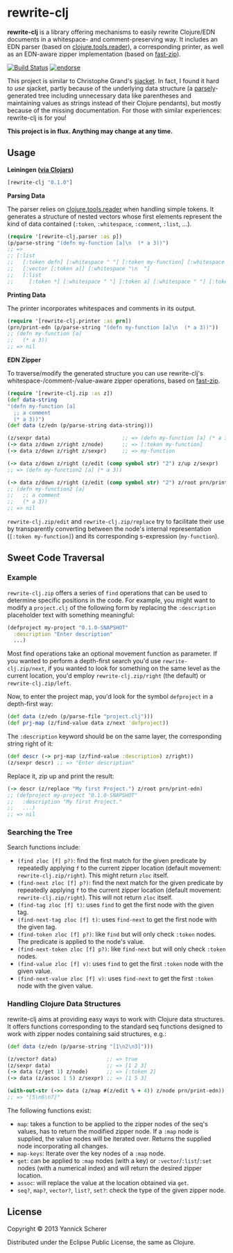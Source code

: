 # rewrite-clj

__rewrite-clj__ is a library offering mechanisms to easily rewrite Clojure/EDN documents in a whitespace- and comment-preserving
way. It includes an EDN parser (based on [clojure.tools.reader](https://github.com/clojure/tools.reader)), a corresponding
printer, as well as an EDN-aware zipper implementation (based on [fast-zip](https://github.com/akhudek/fast-zip)).

[![Build Status](https://travis-ci.org/xsc/rewrite-clj.png?branch=master)](https://travis-ci.org/xsc/rewrite-clj)
[![endorse](https://api.coderwall.com/xsc/endorsecount.png)](https://coderwall.com/xsc)

This project is similar to Christophe Grand's [sjacket](https://github.com/cgrand/sjacket). In fact, I found it hard to _use_
sjacket, partly because of the underlying data structure (a [parsely](https://github.com/cgrand/parsley)-generated tree including
unnecessary data like parentheses and maintaining values as strings instead of their Clojure pendants), but mostly because of the
missing documentation. For those with similar experiences: rewrite-clj is for you!

__This project is in flux. Anything may change at any time.__

## Usage

__Leiningen ([via Clojars](http://clojars.org/rewrite-clj))__

```clojure
[rewrite-clj "0.1.0"]
```

__Parsing Data__

The parser relies on [clojure.tools.reader](https://github.com/clojure/tools.reader) when handling simple
tokens. It generates a structure of nested vectors whose first elements represent the kind of data
contained (`:token`, `:whitespace`, `:comment`, `:list`, ...).

```clojure
(require '[rewrite-clj.parser :as p])
(p/parse-string "(defn my-function [a]\n  (* a 3))")
;; =>
;; [:list 
;;   [:token defn] [:whitespace " "] [:token my-function] [:whitespace " "] 
;;   [:vector [:token a]] [:whitespace "\n  "] 
;;   [:list 
;;     [:token *] [:whitespace " "] [:token a] [:whitespace " "] [:token 3]]]
```

__Printing Data__

The printer incorporates whitespaces and comments in its output.

```clojure
(require '[rewrite-clj.printer :as prn])
(prn/print-edn (p/parse-string "(defn my-function [a]\n  (* a 3))"))
;; (defn my-function [a]
;;   (* a 3))
;; => nil
```

__EDN Zipper__

To traverse/modify the generated structure you can use rewrite-clj's whitespace-/comment-/value-aware zipper
operations, based on [fast-zip](https://github.com/akhudek/fast-zip).

```clojure
(require '[rewrite-clj.zip :as z])
(def data-string 
"(defn my-function [a] 
  ;; a comment
  (* a 3))")
(def data (z/edn (p/parse-string data-string)))

(z/sexpr data)                       ;; => (defn my-function [a] (* a 3))
(-> data z/down z/right z/node)      ;; => [:token my-function]
(-> data z/down z/right z/sexpr)     ;; => my-function

(-> data z/down z/right (z/edit (comp symbol str) "2") z/up z/sexpr)
;; => (defn my-function2 [a] (* a 3))

(-> data z/down z/right (z/edit (comp symbol str) "2") z/root prn/print-edn)
;; (defn my-function2 [a]
;;   ;; a comment
;;   (* a 3))
;; => nil
```

`rewrite-clj.zip/edit` and `rewrite-clj.zip/replace` try to facilitate their use by transparently converting
between the node's internal representation (`[:token my-function]`) and its corresponding s-expression (`my-function`).

## Sweet Code Traversal

### Example

`rewrite-clj.zip` offers a series of `find` operations that can be used to determine specific positions in the code.
For example, you might want to modify a `project.clj` of the following form by replacing the `:description` placeholder
text with something meaningful:

```clojure
(defproject my-project "0.1.0-SNAPSHOT"
  :description "Enter description"
  ...)
```

Most find operations take an optional movement function as parameter. If you wanted to perform a depth-first search you'd
use `rewrite-clj.zip/next`, if you wanted to look for something on the same level as the current location, you'd employ 
`rewrite-clj.zip/right` (the default) or `rewrite-clj.zip/left`. 

Now, to enter the project map, you'd look for the symbol `defproject` in a depth-first way:

```clojure
(def data (z/edn (p/parse-file "project.clj")))
(def prj-map (z/find-value data z/next 'defproject))
```

The `:description` keyword should be on the same layer, the corresponding string right of it:

```clojure
(def descr (-> prj-map (z/find-value :description) z/right))
(z/sexpr descr) ;; => "Enter description"
```

Replace it, zip up and print the result:

```clojure
(-> descr (z/replace "My first Project.") z/root prn/print-edn)
;; (defproject my-project "0.1.0-SNAPSHOT"
;;   :description "My first Project."
;;   ...)
;; => nil
```

### Searching the Tree

Search functions include:

- `(find zloc [f] p?)`: find the first match for the given predicate by repeatedly applying `f` to the current zipper 
  location (default movement: `rewrite-clj.zip/right`). This might return `zloc` itself. 
- `(find-next zloc [f] p?)`: find the next match for the given predicate by repeatedly applying `f` to the current zipper
  location (default movement: `rewrite-clj.zip/right`). This will not return `zloc` itself.
- `(find-tag zloc [f] t)`: uses `find` to get the first node with the given tag.
- `(find-next-tag zloc [f] t)`: uses `find-next` to get the first node with the given tag.
- `(find-token zloc [f] p?)`: like `find` but will only check `:token` nodes. The predicate is applied to the node's value.
- `(find-next-token zloc [f] p?)`: like `find-next` but will only check `:token` nodes.
- `(find-value zloc [f] v)`: uses `find` to get the first `:token` node with the given value.
- `(find-next-value zloc [f] v)`: uses `find-next` to get the first `:token` node with the given value.

### Handling Clojure Data Structures

rewrite-clj aims at providing easy ways to work with Clojure data structures. It offers functions corresponding
to the standard seq functions designed to work with zipper nodes containing said structures, e.g.:

```clojure
(def data (z/edn (p/parse-string "[1\n2\n3]")))

(z/vector? data)                ;; => true
(z/sexpr data)                  ;; => [1 2 3]
(-> data (z/get 1) z/node)      ;; => [:token 2]
(-> data (z/assoc 1 5) z/sexpr) ;; => [1 5 3]

(with-out-str (->> data (z/map #(z/edit % + 4)) z/node prn/print-edn))
;; => "[5\n6\n7]"
```

The following functions exist:

- `map`: takes a function to be applied to the zipper nodes of the seq's values, has to return the 
  modified zipper node. If a `:map` node is supplied, the value nodes will be iterated over. Returns
  the supplied node incorporating all changes.
- `map-keys`: Iterate over the key nodes of a `:map` node.
- `get`: can be applied to `:map` nodes (with a key) or `:vector`/`:list`/`:set` nodes (with a numerical index)
  and will return the desired zipper location.
- `assoc`: will replace the value at the location obtained via `get`.
- `seq?`, `map?`, `vector?`, `list?`, `set?`: check the type of the given zipper node.

## License

Copyright &copy; 2013 Yannick Scherer

Distributed under the Eclipse Public License, the same as Clojure.
